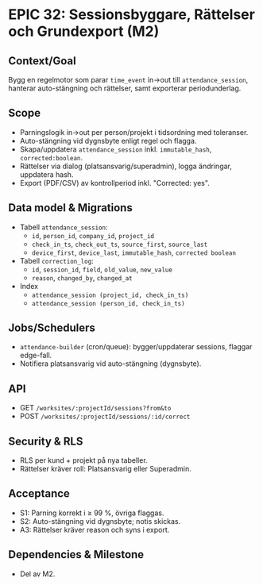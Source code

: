 # EPIC 32: Sessionsbyggare, Rättelser och Grundexport (M2)

## Context/Goal
Bygg en regelmotor som parar `time_event` in→out till `attendance_session`, hanterar auto-stängning och rättelser, samt exporterar periodunderlag.

## Scope
- Parningslogik in→out per person/projekt i tidsordning med toleranser.
- Auto-stängning vid dygnsbyte enligt regel och flagga.
- Skapa/uppdatera `attendance_session` inkl. `immutable_hash`, `corrected:boolean`.
- Rättelser via dialog (platsansvarig/superadmin), logga ändringar, uppdatera hash.
- Export (PDF/CSV) av kontrollperiod inkl. "Corrected: yes".

## Data model & Migrations
- Tabell `attendance_session`:
  - `id`, `person_id`, `company_id`, `project_id`
  - `check_in_ts`, `check_out_ts`, `source_first`, `source_last`
  - `device_first`, `device_last`, `immutable_hash`, `corrected boolean`
- Tabell `correction_log`:
  - `id`, `session_id`, `field`, `old_value`, `new_value`
  - `reason`, `changed_by`, `changed_at`
- Index
  - `attendance_session (project_id, check_in_ts)`
  - `attendance_session (person_id, check_in_ts)`

## Jobs/Schedulers
- `attendance-builder` (cron/queue): bygger/uppdaterar sessions, flaggar edge-fall.
- Notifiera platsansvarig vid auto-stängning (dygnsbyte).

## API
- GET `/worksites/:projectId/sessions?from&to`
- POST `/worksites/:projectId/sessions/:id/correct`

## Security & RLS
- RLS per kund + projekt på nya tabeller.
- Rättelser kräver roll: Platsansvarig eller Superadmin.

## Acceptance
- S1: Parning korrekt i ≥ 99 %, övriga flaggas.
- S2: Auto-stängning vid dygnsbyte; notis skickas.
- A3: Rättelser kräver reason och syns i export.

## Dependencies & Milestone
- Del av M2.
